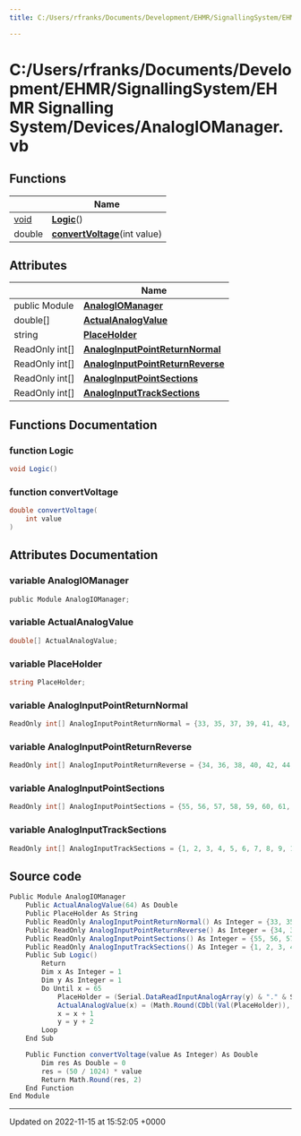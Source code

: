```yaml
---
title: C:/Users/rfranks/Documents/Development/EHMR/SignallingSystem/EHMR Signalling System/Devices/AnalogIOManager.vb

---
```


# C:/Users/rfranks/Documents/Development/EHMR/SignallingSystem/EHMR Signalling System/Devices/AnalogIOManager.vb



## Functions

|                | Name           |
| -------------- | -------------- |
| [void](/SignallingSystem-doc/vb/Files/SerialPixelLeds_8vb/#variable-void) | **[Logic](/SignallingSystem-doc/vb/Files/AnalogIOManager_8vb/#function-logic)**() |
| double | **[convertVoltage](/SignallingSystem-doc/vb/Files/AnalogIOManager_8vb/#function-convertvoltage)**(int value) |

## Attributes

|                | Name           |
| -------------- | -------------- |
| ﻿public Module | **[AnalogIOManager](/SignallingSystem-doc/vb/Files/AnalogIOManager_8vb/#variable-analogiomanager)**  |
| double[] | **[ActualAnalogValue](/SignallingSystem-doc/vb/Files/AnalogIOManager_8vb/#variable-actualanalogvalue)**  |
| string | **[PlaceHolder](/SignallingSystem-doc/vb/Files/AnalogIOManager_8vb/#variable-placeholder)**  |
| ReadOnly int[] | **[AnalogInputPointReturnNormal](/SignallingSystem-doc/vb/Files/AnalogIOManager_8vb/#variable-analoginputpointreturnnormal)**  |
| ReadOnly int[] | **[AnalogInputPointReturnReverse](/SignallingSystem-doc/vb/Files/AnalogIOManager_8vb/#variable-analoginputpointreturnreverse)**  |
| ReadOnly int[] | **[AnalogInputPointSections](/SignallingSystem-doc/vb/Files/AnalogIOManager_8vb/#variable-analoginputpointsections)**  |
| ReadOnly int[] | **[AnalogInputTrackSections](/SignallingSystem-doc/vb/Files/AnalogIOManager_8vb/#variable-analoginputtracksections)**  |


## Functions Documentation

### function Logic

```csharp
void Logic()
```


### function convertVoltage

```csharp
double convertVoltage(
    int value
)
```



## Attributes Documentation

### variable AnalogIOManager

```csharp
﻿public Module AnalogIOManager;
```


### variable ActualAnalogValue

```csharp
double[] ActualAnalogValue;
```


### variable PlaceHolder

```csharp
string PlaceHolder;
```


### variable AnalogInputPointReturnNormal

```csharp
ReadOnly int[] AnalogInputPointReturnNormal = {33, 35, 37, 39, 41, 43, 45, 47, 49, 51};
```


### variable AnalogInputPointReturnReverse

```csharp
ReadOnly int[] AnalogInputPointReturnReverse = {34, 36, 38, 40, 42, 44, 46, 48, 50, 52};
```


### variable AnalogInputPointSections

```csharp
ReadOnly int[] AnalogInputPointSections = {55, 56, 57, 58, 59, 60, 61, 62, 63, 64};
```


### variable AnalogInputTrackSections

```csharp
ReadOnly int[] AnalogInputTrackSections = {1, 2, 3, 4, 5, 6, 7, 8, 9, 10, 11, 12, 13, 14, 15, 16, 17, 18, 19, 20, 21, 22, 23, 24, 25, 26, 27, 28};
```



## Source code

```csharp
Public Module AnalogIOManager
    Public ActualAnalogValue(64) As Double
    Public PlaceHolder As String
    Public ReadOnly AnalogInputPointReturnNormal() As Integer = {33, 35, 37, 39, 41, 43, 45, 47, 49, 51}
    Public ReadOnly AnalogInputPointReturnReverse() As Integer = {34, 36, 38, 40, 42, 44, 46, 48, 50, 52}
    Public ReadOnly AnalogInputPointSections() As Integer = {55, 56, 57, 58, 59, 60, 61, 62, 63, 64}
    Public ReadOnly AnalogInputTrackSections() As Integer = {1, 2, 3, 4, 5, 6, 7, 8, 9, 10, 11, 12, 13, 14, 15, 16, 17, 18, 19, 20, 21, 22, 23, 24, 25, 26, 27, 28}
    Public Sub Logic()
        Return
        Dim x As Integer = 1
        Dim y As Integer = 1
        Do Until x = 65
            PlaceHolder = (Serial.DataReadInputAnalogArray(y) & "." & Serial.DataReadInputAnalogArray(y + 1))
            ActualAnalogValue(x) = (Math.Round(CDbl(Val(PlaceHolder)), 2))
            x = x + 1
            y = y + 2
        Loop
    End Sub

    Public Function convertVoltage(value As Integer) As Double
        Dim res As Double = 0
        res = (50 / 1024) * value
        Return Math.Round(res, 2)
    End Function
End Module
```


-------------------------------

Updated on 2022-11-15 at 15:52:05 +0000
